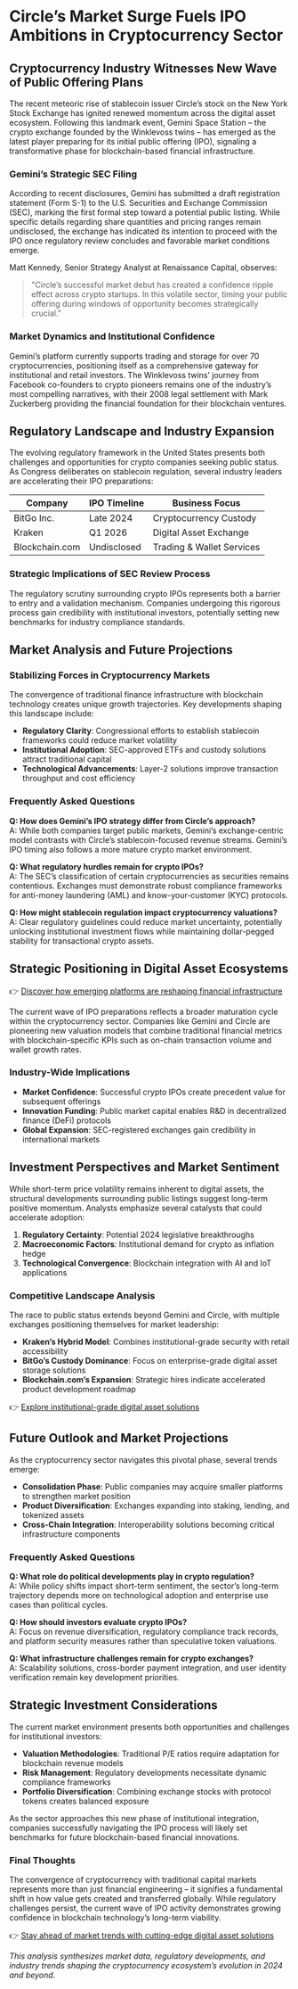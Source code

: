 # Circle’s Market Surge Fuels IPO Ambitions in Cryptocurrency Sector

## Cryptocurrency Industry Witnesses New Wave of Public Offering Plans

The recent meteoric rise of stablecoin issuer Circle’s stock on the New York Stock Exchange has ignited renewed momentum across the digital asset ecosystem. Following this landmark event, Gemini Space Station – the crypto exchange founded by the Winklevoss twins – has emerged as the latest player preparing for its initial public offering (IPO), signaling a transformative phase for blockchain-based financial infrastructure.

### Gemini’s Strategic SEC Filing

According to recent disclosures, Gemini has submitted a draft registration statement (Form S-1) to the U.S. Securities and Exchange Commission (SEC), marking the first formal step toward a potential public listing. While specific details regarding share quantities and pricing ranges remain undisclosed, the exchange has indicated its intention to proceed with the IPO once regulatory review concludes and favorable market conditions emerge.

Matt Kennedy, Senior Strategy Analyst at Renaissance Capital, observes:  
> "Circle’s successful market debut has created a confidence ripple effect across crypto startups. In this volatile sector, timing your public offering during windows of opportunity becomes strategically crucial."

### Market Dynamics and Institutional Confidence

Gemini’s platform currently supports trading and storage for over 70 cryptocurrencies, positioning itself as a comprehensive gateway for institutional and retail investors. The Winklevoss twins’ journey from Facebook co-founders to crypto pioneers remains one of the industry’s most compelling narratives, with their 2008 legal settlement with Mark Zuckerberg providing the financial foundation for their blockchain ventures.

## Regulatory Landscape and Industry Expansion

The evolving regulatory framework in the United States presents both challenges and opportunities for crypto companies seeking public status. As Congress deliberates on stablecoin regulation, several industry leaders are accelerating their IPO preparations:

| Company         | IPO Timeline     | Business Focus               |
|-----------------|------------------|------------------------------|
| BitGo Inc.      | Late 2024        | Cryptocurrency Custody       |
| Kraken          | Q1 2026          | Digital Asset Exchange       |
| Blockchain.com  | Undisclosed      | Trading & Wallet Services    |

### Strategic Implications of SEC Review Process

The regulatory scrutiny surrounding crypto IPOs represents both a barrier to entry and a validation mechanism. Companies undergoing this rigorous process gain credibility with institutional investors, potentially setting new benchmarks for industry compliance standards.

## Market Analysis and Future Projections

### Stabilizing Forces in Cryptocurrency Markets

The convergence of traditional finance infrastructure with blockchain technology creates unique growth trajectories. Key developments shaping this landscape include:

- **Regulatory Clarity**: Congressional efforts to establish stablecoin frameworks could reduce market volatility
- **Institutional Adoption**: SEC-approved ETFs and custody solutions attract traditional capital
- **Technological Advancements**: Layer-2 solutions improve transaction throughput and cost efficiency

### Frequently Asked Questions

**Q: How does Gemini’s IPO strategy differ from Circle’s approach?**  
A: While both companies target public markets, Gemini’s exchange-centric model contrasts with Circle’s stablecoin-focused revenue streams. Gemini’s IPO timing also follows a more mature crypto market environment.

**Q: What regulatory hurdles remain for crypto IPOs?**  
A: The SEC’s classification of certain cryptocurrencies as securities remains contentious. Exchanges must demonstrate robust compliance frameworks for anti-money laundering (AML) and know-your-customer (KYC) protocols.

**Q: How might stablecoin regulation impact cryptocurrency valuations?**  
A: Clear regulatory guidelines could reduce market uncertainty, potentially unlocking institutional investment flows while maintaining dollar-pegged stability for transactional crypto assets.

## Strategic Positioning in Digital Asset Ecosystems

👉 [Discover how emerging platforms are reshaping financial infrastructure](https://bit.ly/okx-bonus)

The current wave of IPO preparations reflects a broader maturation cycle within the cryptocurrency sector. Companies like Gemini and Circle are pioneering new valuation models that combine traditional financial metrics with blockchain-specific KPIs such as on-chain transaction volume and wallet growth rates.

### Industry-Wide Implications

- **Market Confidence**: Successful crypto IPOs create precedent value for subsequent offerings
- **Innovation Funding**: Public market capital enables R&D in decentralized finance (DeFi) protocols
- **Global Expansion**: SEC-registered exchanges gain credibility in international markets

## Investment Perspectives and Market Sentiment

While short-term price volatility remains inherent to digital assets, the structural developments surrounding public listings suggest long-term positive momentum. Analysts emphasize several catalysts that could accelerate adoption:

1. **Regulatory Certainty**: Potential 2024 legislative breakthroughs
2. **Macroeconomic Factors**: Institutional demand for crypto as inflation hedge
3. **Technological Convergence**: Blockchain integration with AI and IoT applications

### Competitive Landscape Analysis

The race to public status extends beyond Gemini and Circle, with multiple exchanges positioning themselves for market leadership:

- **Kraken’s Hybrid Model**: Combines institutional-grade security with retail accessibility
- **BitGo’s Custody Dominance**: Focus on enterprise-grade digital asset storage solutions
- **Blockchain.com’s Expansion**: Strategic hires indicate accelerated product development roadmap

👉 [Explore institutional-grade digital asset solutions](https://bit.ly/okx-bonus)

## Future Outlook and Market Projections

As the cryptocurrency sector navigates this pivotal phase, several trends emerge:

- **Consolidation Phase**: Public companies may acquire smaller platforms to strengthen market position
- **Product Diversification**: Exchanges expanding into staking, lending, and tokenized assets
- **Cross-Chain Integration**: Interoperability solutions becoming critical infrastructure components

### Frequently Asked Questions

**Q: What role do political developments play in crypto regulation?**  
A: While policy shifts impact short-term sentiment, the sector’s long-term trajectory depends more on technological adoption and enterprise use cases than political cycles.

**Q: How should investors evaluate crypto IPOs?**  
A: Focus on revenue diversification, regulatory compliance track records, and platform security measures rather than speculative token valuations.

**Q: What infrastructure challenges remain for crypto exchanges?**  
A: Scalability solutions, cross-border payment integration, and user identity verification remain key development priorities.

## Strategic Investment Considerations

The current market environment presents both opportunities and challenges for institutional investors:

- **Valuation Methodologies**: Traditional P/E ratios require adaptation for blockchain revenue models
- **Risk Management**: Regulatory developments necessitate dynamic compliance frameworks
- **Portfolio Diversification**: Combining exchange stocks with protocol tokens creates balanced exposure

As the sector approaches this new phase of institutional integration, companies successfully navigating the IPO process will likely set benchmarks for future blockchain-based financial innovations.

### Final Thoughts

The convergence of cryptocurrency with traditional capital markets represents more than just financial engineering – it signifies a fundamental shift in how value gets created and transferred globally. While regulatory challenges persist, the current wave of IPO activity demonstrates growing confidence in blockchain technology’s long-term viability.

👉 [Stay ahead of market trends with cutting-edge digital asset solutions](https://bit.ly/okx-bonus)

*This analysis synthesizes market data, regulatory developments, and industry trends shaping the cryptocurrency ecosystem’s evolution in 2024 and beyond.*